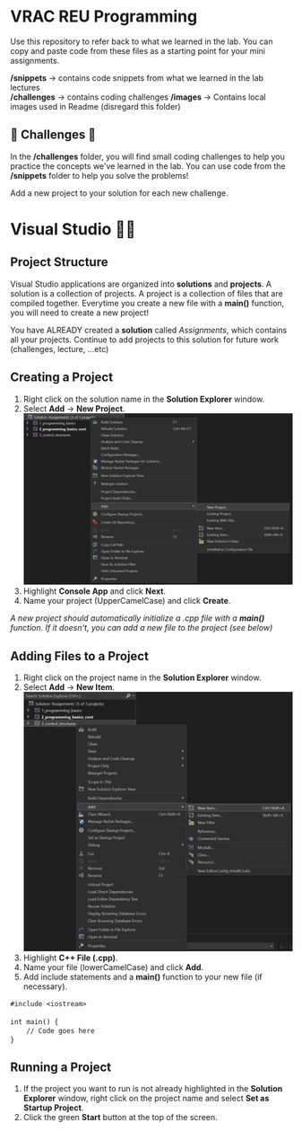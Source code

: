# VRAC REU Programming
Use this repository to refer back to what we learned in the lab. You can copy and paste code from these files as a starting point for your mini assignments.

**/snippets** -> contains code snippets from what we learned in the lab lectures  
**/challenges** -> contains coding challenges 
**/images** -> Contains local images used in Readme (disregard this folder)

## 🚨 Challenges 📝
In the **/challenges** folder, you will find small coding challenges to help you practice the concepts we've learned in the lab. You can use code from the **/snippets** folder to help you solve the problems!

Add a new project to your solution for each new challenge.

# Visual Studio 👨‍💻
## Project Structure
Visual Studio applications are organized into **solutions** and **projects**. A solution is a collection of projects. A project is a collection of files that are compiled together. Everytime you create a new file with a **main()** function, you will need to create a new project!

You have ALREADY created a **solution** called *Assignments*, which contains all your projects. Continue to add projects to this solution for future work (challenges, lecture, ...etc)

## Creating a Project
1. Right click on the solution name in the **Solution Explorer** window.
2. Select **Add** -> **New Project**.
![NewProjectImage](images/new_project.png)
3. Highlight **Console App** and click **Next**.
4. Name your project (UpperCamelCase) and click **Create**.

*A new project should automatically initialize a .cpp file with a **main()** function. If it doesn't, you can add a new file to the project (see below)*

## Adding Files to a Project
1. Right click on the project name in the **Solution Explorer** window.
2. Select **Add** -> **New Item**.
![NewFileImage](images/new_file.png)
3. Highlight **C++ File (.cpp)**.
4. Name your file (lowerCamelCase) and click **Add**.
5. Add include statements and a **main()** function to your new file (if necessary).
```{c++}
#include <iostream>

int main() {
    // Code goes here
}
```

## Running a Project
1. If the project you want to run is not already highlighted in the **Solution Explorer** window, right click on the project name and select **Set as Startup Project**.
3. Click the green **Start** button at the top of the screen.
